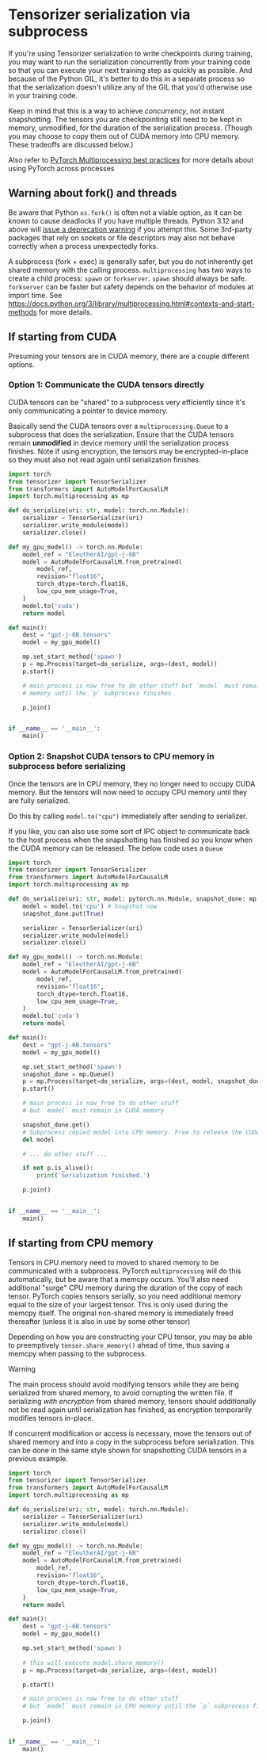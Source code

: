 # Tensorizer serialization via subprocess

If you're using Tensorizer serialization to write checkpoints during training,
you may want to run the serialization concurrently from your training code so
that you can execute your next training step as quickly as possible.  And
because of the Python GIL, it's better to do this in a separate process so that the
serialization doesn't utilize any of the GIL that you'd otherwise use in your training code.

Keep in mind that this is a way to achieve _concurrency_, not instant
snapshotting. The tensors you are checkpointing still need to be kept in memory,
unmodified, for the duration of the serialization process. (Though you may
choose to copy them out of CUDA memory into CPU memory. These tradeoffs are
discussed below.)

Also refer to [PyTorch Multiprocessing best
practices](https://pytorch.org/docs/stable/notes/multiprocessing.html) for more
details about using PyTorch across processes


## Warning about fork() and threads
Be aware that Python `os.fork()` is often not a viable option, as it can be known to cause deadlocks if you have multiple threads. Python 3.12 and above
will [issue a deprecation warning](https://github.com/python/cpython/pull/100229) if you attempt this. Some 3rd-party packages that rely on sockets or file descriptors may also not behave correctly when a process unexpectedly forks. 

A subprocess (fork + exec) is generally safer, but you do not inherently get
shared memory with the calling process. `multiprocessing` has two ways to create
a child process: `spawn` or `forkserver`. `spawn` should always be safe.
`forkserver` can be faster but safety depends on the behavior of modules at
import time. See
https://docs.python.org/3/library/multiprocessing.html#contexts-and-start-methods
for more details.

## If starting from CUDA
Presuming your tensors are in CUDA memory, there are a couple different options.

### Option 1: Communicate the CUDA tensors directly
CUDA tensors can be "shared" to a subprocess very efficiently since it's only communicating a pointer to device memory.

Basically send the CUDA tensors over a `multiprocessing.Queue` to a subprocess that does the serialization. Ensure that the CUDA tensors remain **unmodified** in device memory until the serialization process finishes. Note if using encryption, the tensors may be encrypted-in-place so they must also not read again until serialization finishes.

```python
import torch
from tensorizer import TensorSerializer
from transformers import AutoModelForCausalLM
import torch.multiprocessing as mp

def do_serialize(uri: str, model: torch.nn.Module):
    serializer = TensorSerializer(uri)
    serializer.write_module(model)
    serializer.close()

def my_gpu_model() -> torch.nn.Module:
    model_ref = "EleutherAI/gpt-j-6B"
    model = AutoModelForCausalLM.from_pretrained(
        model_ref,
        revision="float16",
        torch_dtype=torch.float16,
        low_cpu_mem_usage=True,
    )
    model.to('cuda')
    return model

def main():
    dest = "gpt-j-6B.tensors"
    model = my_gpu_model()

    mp.set_start_method('spawn')
    p = mp.Process(target=do_serialize, args=(dest, model))
    p.start()

    # main process is now free to do other stuff but `model` must remain in CUDA
    # memory until the `p` subprocess finishes

    p.join()


if __name__ == '__main__':
    main()
```

### Option 2: Snapshot CUDA tensors to CPU memory in subprocess before serializing

Once the tensors are in CPU memory, they no longer need to occupy CUDA memory. But the tensors
will now need to occupy CPU memory until they are fully serialized.

Do this by calling `model.to("cpu")` immediately after sending to serializer.

If you like, you can also use some sort of IPC object to communicate back to the
host process when the snapshotting has finished so you know when the CUDA memory
can be released. The below code uses a `Queue`

```python
import torch
from tensorizer import TensorSerializer
from transformers import AutoModelForCausalLM
import torch.multiprocessing as mp

def do_serialize(uri: str, model: pytorch.nn.Module, snapshot_done: mp.Queue):
    model = model.to('cpu') # Snapshot now 
    snapshot_done.put(True)

    serializer = TensorSerializer(uri)
    serializer.write_module(model)
    serializer.close()

def my_gpu_model() -> torch.nn.Module:
    model_ref = "EleutherAI/gpt-j-6B"
    model = AutoModelForCausalLM.from_pretrained(
        model_ref,
        revision="float16",
        torch_dtype=torch.float16,
        low_cpu_mem_usage=True,
    )
    model.to('cuda')
    return model

def main():
    dest = "gpt-j-6B.tensors"
    model = my_gpu_model()

    mp.set_start_method('spawn')
    snapshot_done = mp.Queue()
    p = mp.Process(target=do_serialize, args=(dest, model, snapshot_done))
    p.start()

    # main process is now free to do other stuff
    # but `model` must remain in CUDA memory

    snapshot_done.get()
    # Subprocess copied model into CPU memory. Free to release the CUDA-based model
    del model

    # ... do other stuff ...

    if not p.is_alive():
        print('Serialization finished.')

    p.join()


if __name__ == '__main__':
    main()
```

## If starting from CPU memory

Tensors in CPU memory need to moved to shared memory to be communicated with a subprocess. PyTorch `multiprocessing` will do this automatically, but be aware
that a memcpy occurs. You'll also need additional "surge" CPU memory during the duration of the copy of each tensor. PyTorch copies tensors serially, so you need additional memory equal to the size of your largest tensor. This is only used during the memcpy itself. The original non-shared memory is immediately freed thereafter (unless it is also in use by some other tensor)

Depending on how you are constructing your CPU tensor, you may be able to preemptively `tensor.share_memory()` ahead of time, thus saving a memcpy when
passing to the subprocess.

> [!WARNING]
> 
> The main process should avoid modifying tensors while they are being serialized from shared memory, to avoid corrupting the written file. If serializing *with encryption* from shared memory, tensors should additionally not be read again until serialization has finished, as encryption temporarily modifies tensors in-place.
> 
> If concurrent modification or access is necessary, move the tensors out of shared memory and into a copy in the subprocess before serialization. This can be done in the same style shown for snapshotting CUDA tensors in a previous example.

```python
import torch
from tensorizer import TensorSerializer
from transformers import AutoModelForCausalLM
import torch.multiprocessing as mp

def do_serialize(uri: str, model: torch.nn.Module):
    serializer = TensorSerializer(uri)
    serializer.write_module(model)
    serializer.close()

def my_gpu_model() -> torch.nn.Module:
    model_ref = "EleutherAI/gpt-j-6B"
    model = AutoModelForCausalLM.from_pretrained(
        model_ref,
        revision="float16",
        torch_dtype=torch.float16,
        low_cpu_mem_usage=True,
    )
    return model

def main():
    dest = "gpt-j-6B.tensors"
    model = my_gpu_model()

    mp.set_start_method('spawn')
    
    # this will execute model.share_memory()
    p = mp.Process(target=do_serialize, args=(dest, model))

    p.start()

    # main process is now free to do other stuff
    # but `model` must remain in CPU memory until the `p` subprocess finishes

    p.join()


if __name__ == '__main__':
    main()
```
